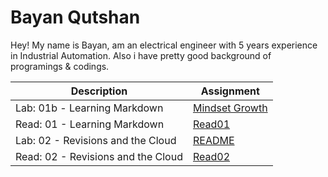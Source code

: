 # Bayan Qutshan
Hey! My name is Bayan, am an electrical engineer with 5 years experience in Industrial Automation. Also i have pretty good background of programings & codings.
 
|  Description  | Assignment    |
| ----------- | ----------- |
| Lab: 01b - Learning Markdown      | [Mindset Growth](https://bianqt.github.io/reading-notes/mindsetgrowth)       |
| Read: 01 - Learning Markdown  | [Read01](https://bianqt.github.io/reading-notes/read01)      |
| Lab: 02 - Revisions and the Cloud  | [README](https://bianqt.github.io/reading-notes/)      |
| Read: 02 - Revisions and the Cloud  | [Read02](https://bianqt.github.io/reading-notes/read02)      |